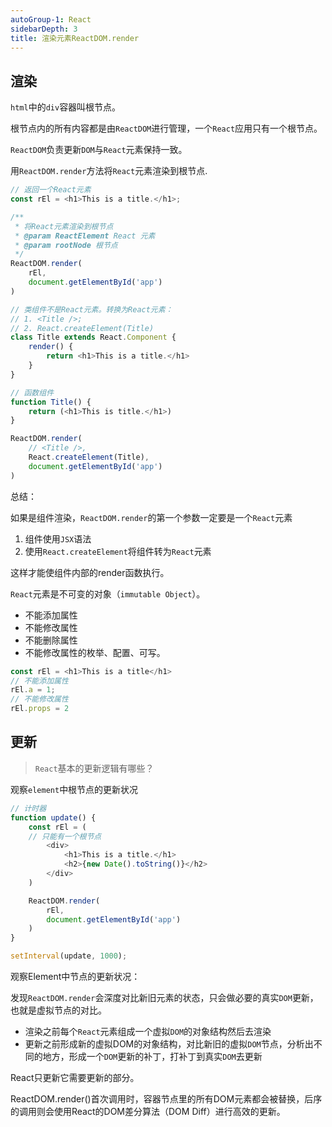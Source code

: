 ```yaml
---
autoGroup-1: React
sidebarDepth: 3
title: 渲染元素ReactDOM.render
---
```


## 渲染
`html`中的`div`容器叫根节点。

根节点内的所有内容都是由`ReactDOM`进行管理，一个`React`应用只有一个根节点。

`ReactDOM`负责更新`DOM`与`React`元素保持一致。

用`ReactDOM.render`方法将`React`元素渲染到根节点.
```javascript
// 返回一个React元素
const rEl = <h1>This is a title.</h1>;

/**
 * 将React元素渲染到根节点
 * @param ReactElement React 元素
 * @param rootNode 根节点
 */
ReactDOM.render(
    rEl,
    document.getElementById('app')
)
```
```javascript
// 类组件不是React元素。转换为React元素：
// 1. <Title />; 
// 2. React.createElement(Title) 
class Title extends React.Component {
    render() {
        return <h1>This is a title.</h1>
    }
}

// 函数组件
function Title() {
    return (<h1>This is title.</h1>)
}

ReactDOM.render(
    // <Title />,
    React.createElement(Title),
    document.getElementById('app')
)
```
总结：

如果是组件渲染，`ReactDOM.render`的第一个参数一定要是一个`React`元素

1. 组件使用`JSX`语法
2. 使用`React.createElement`将组件转为`React`元素

这样才能使组件内部的render函数执行。

`React`元素是不可变的对象（`immutable Object`）。
  - 不能添加属性
  - 不能修改属性
  - 不能删除属性
  - 不能修改属性的枚举、配置、可写。

```javascript
const rEl = <h1>This is a title</h1>
// 不能添加属性
rEl.a = 1;
// 不能修改属性
rEl.props = 2
```

## 更新

> `React`基本的更新逻辑有哪些？

观察`element`中根节点的更新状况

```javascript
// 计时器
function update() {
    const rEl = (
    // 只能有一个根节点
        <div>
            <h1>This is a title.</h1>
            <h2>{new Date().toString()}</h2>
        </div>
    )

    ReactDOM.render(
        rEl,
        document.getElementById('app')
    )
}

setInterval(update, 1000);
```

观察Element中节点的更新状况：

发现`ReactDOM.render`会深度对比新旧元素的状态，只会做必要的真实`DOM`更新，也就是虚拟节点的对比。
- 渲染之前每个`React`元素组成一个虚拟`DOM`的对象结构然后去渲染
- 更新之前形成新的虚拟DOM的对象结构，对比新旧的虚拟`DOM`节点，分析出不同的地方，形成一个`DOM`更新的补丁，打补丁到真实`DOM`去更新

React只更新它需要更新的部分。

ReactDOM.render()首次调用时，容器节点里的所有DOM元素都会被替换，后序的调用则会使用React的DOM差分算法（DOM Diff）进行高效的更新。
